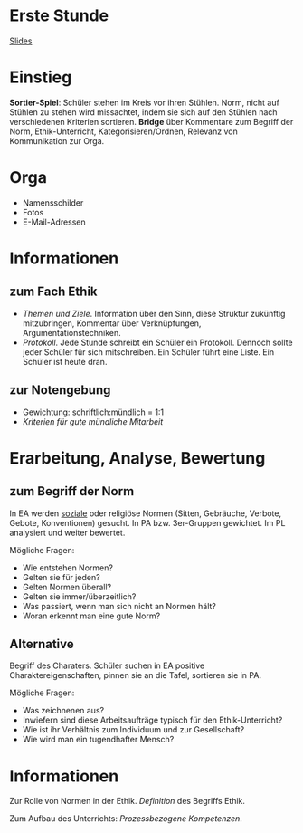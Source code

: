 # Erste Stunde

[Slides](http://xcosx.de/mgb/keineph-slides/ethik-slides/Erste_Stunde-Themen-Protokoll-Notengebung.html)

# Einstieg

**Sortier-Spiel**: Schüler stehen im Kreis vor ihren Stühlen. Norm, nicht auf Stühlen zu stehen wird missachtet, indem sie sich auf den Stühlen nach verschiedenen Kriterien sortieren.
**Bridge** über Kommentare zum Begriff der Norm, Ethik-Unterricht, Kategorisieren/Ordnen, Relevanz von Kommunikation zur Orga.

# Orga

- Namensschilder
- Fotos
- E-Mail-Adressen

# Informationen

## zum Fach Ethik

- *Themen und Ziele*. Information über den Sinn, diese Struktur zukünftig mitzubringen, Kommentar über Verknüpfungen, Argumentationstechniken.
- *Protokoll*. Jede Stunde schreibt ein Schüler ein Protokoll. Dennoch sollte jeder Schüler für sich mitschreiben. Ein Schüler führt eine Liste. Ein Schüler ist heute dran.

## zur Notengebung

- Gewichtung: schriftlich:mündlich = 1:1
- *Kriterien für gute mündliche Mitarbeit*

# Erarbeitung, Analyse, Bewertung

## zum Begriff der Norm
In EA werden [soziale](https://de.wikipedia.org/wiki/Soziale_Norm) oder religiöse Normen (Sitten, Gebräuche, Verbote, Gebote, Konventionen) gesucht. In PA bzw. 3er-Gruppen gewichtet. Im PL analysiert und weiter bewertet.

Mögliche Fragen:
* Wie entstehen Normen?
* Gelten sie für jeden?
* Gelten Normen überall?
* Gelten sie immer/überzeitlich?
* Was passiert, wenn man sich nicht an Normen hält?
* Woran erkennt man eine gute Norm?

## Alternative
Begriff des Charaters. Schüler suchen in EA positive Charaktereigenschaften, pinnen sie an die Tafel, sortieren sie in PA.

Mögliche Fragen:

- Was zeichnenen aus?
- Inwiefern sind diese Arbeitsaufträge typisch für den Ethik-Unterricht?
- Wie ist ihr Verhältnis zum Individuum und zur Gesellschaft?
- Wie wird man ein tugendhafter Mensch?

# Informationen
Zur Rolle von Normen in der Ethik. *Definition* des Begriffs Ethik.

Zum Aufbau des Unterrichts: *Prozessbezogene Kompetenzen*.

